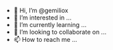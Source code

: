 - 👋 Hi, I’m @gemiliox
- 👀 I’m interested in ...
- 🌱 I’m currently learning ...
- 💞️ I’m looking to collaborate on ...
- 📫 How to reach me ...

<!---
gemiliox/gemiliox is a ✨ special ✨ repository because its `README.md` (this file) appears on your GitHub profile.
You can click the Preview link to take a look at your changes.
--->
